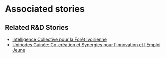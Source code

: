 # Associated stories

<!-- !!DO NOT REMOVE!! start autogenerated hyperlinks -->
## Related R&D Stories
- [Intelligence Collective pour la Forêt Ivoirienne](../stories/?doc=Explorers_CIV)
- [Unipodes Guinée: Co-création et Synergies pour l’Innovation et l’Emploi Jeune](../stories/?doc=Explorers_GIN)
<!-- !!DO NOT REMOVE!! end autogenerated hyperlinks -->